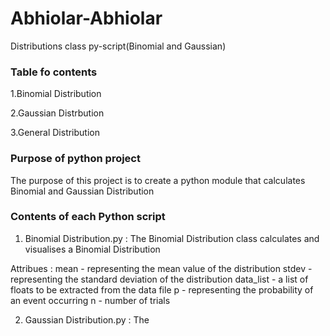 # Abhiolar-Abhiolar
Distributions class py-script(Binomial and Gaussian)

### Table fo contents

1.Binomial Distribution

2.Gaussian Distrbution

3.General Distribution


### Purpose of python project

The purpose of this project is to create a python module that calculates Binomial and Gaussian Distribution

### Contents of each Python script

1. Binomial Distribution.py : The Binomial Distribution class calculates and visualises a Binomial Distribution

Attribues : mean - representing the mean value of the distribution
            stdev - representing the standard deviation of the distribution
            data_list - a list of floats to be extracted from the data file
            p - representing the probability of an event occurring
            n - number of trials
            
 2. Gaussian Distribution.py : The 
